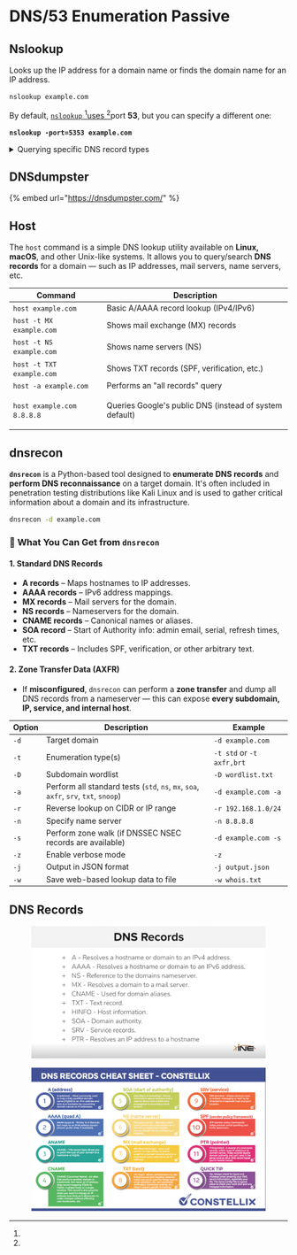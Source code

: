 # DNS/53 Enumeration Passive

## Nslookup

Looks up the IP address for a domain name or finds the domain name for an IP address.

```bash
nslookup example.com
```

By default, [`nslookup` ](#user-content-fn-1)[^1][uses ](#user-content-fn-1)[^1]port **53**, but you can specify a different one:

<pre class="language-bash"><code class="lang-bash"><strong>nslookup -port=5353 example.com
</strong></code></pre>

<details>

<summary>Querying specific DNS record types</summary>

A Record (IPv4 Address

```bash
nslookup -type=A example.com
```

AAAA Record (IPv6 Address)

```bash
nslookup -type=AAAA example.com
```

MX Record (Mail Exchange Servers)

```bash
nslookup -type=MX example.com
```

NS Record (Name Servers)

```bash
nslookup -type=NS example.com
```

TXT Record (Text Records, e.g., SPF, DKIM, DMARC)

```bash
nslookup -type=TXT example.com
```

CNAME Record (Canonical Name, alias records)

```bash
nslookup -type=CNAME sub.example.com
```

SOA Record (Start of Authority)

```bash
nslookup -type=SOA example.com
```

PTR Record (Reverse Lookup - IP to Domain):

```bash
nslookup -type=PTR 8.8.8.8
```

ANY Record (Fetches All Available DNS Records):

```bash
nslookup -type=ANY example.com
```

</details>

## **DNSdumpster**

{% embed url="https://dnsdumpster.com/" %}

## Host

The `host` command is a simple DNS lookup utility available on **Linux, macOS**, and other Unix-like systems. It allows you to query/search **DNS records** for a domain — such as IP addresses, mail servers, name servers, etc.

| Command                    | Description                                                           |
| -------------------------- | --------------------------------------------------------------------- |
| `host example.com`         | Basic A/AAAA record lookup (IPv4/IPv6)                                |
| `host -t MX example.com`   | Shows mail exchange (MX) records                                      |
| `host -t NS example.com`   | Shows name servers (NS)                                               |
| `host -t TXT example.com`  | Shows TXT records (SPF, verification, etc.)                           |
| `host -a example.com`      | Performs an "all records" query                                       |
| `host example.com 8.8.8.8` | <p></p><p>Queries Google's public DNS (instead of system default)</p> |

## dnsrecon

**`dnsrecon`** is a Python-based tool designed to **enumerate DNS records** and **perform DNS reconnaissance** on a target domain. It's often included in penetration testing distributions like Kali Linux and is used to gather critical information about a domain and its infrastructure.

```bash
dnsrecon -d example.com
```

### 🧠 **What You Can Get from `dnsrecon`**

#### 1. **Standard DNS Records**

* **A records** – Maps hostnames to IP addresses.
* **AAAA records** – IPv6 address mappings.
* **MX records** – Mail servers for the domain.
* **NS records** – Nameservers for the domain.
* **CNAME records** – Canonical names or aliases.
* **SOA record** – Start of Authority info: admin email, serial, refresh times, etc.
* **TXT records** – Includes SPF, verification, or other arbitrary text.

#### 2. **Zone Transfer Data (AXFR)**

* If **misconfigured**, `dnsrecon` can perform a **zone transfer** and dump all DNS records from a nameserver — this can expose **every subdomain, IP, service, and internal host**.

| Option | Description                                                                          | Example                   |
| ------ | ------------------------------------------------------------------------------------ | ------------------------- |
| `-d`   | Target domain                                                                        | `-d example.com`          |
| `-t`   | Enumeration type(s)                                                                  | `-t std` or `-t axfr,brt` |
| `-D`   | Subdomain wordlist                                                                   | `-D wordlist.txt`         |
| `-a`   | Perform all standard tests (`std`, `ns`, `mx`, `soa`, `axfr`, `srv`, `txt`, `snoop`) | `-d example.com -a`       |
| `-r`   | Reverse lookup on CIDR or IP range                                                   | `-r 192.168.1.0/24`       |
| `-n`   | Specify name server                                                                  | `-n 8.8.8.8`              |
| `-s`   | Perform zone walk (if DNSSEC NSEC records are available)                             | `-d example.com -s`       |
| `-z`   | Enable verbose mode                                                                  | `-z`                      |
| `-j`   | Output in JSON format                                                                | `-j output.json`          |
| `-w`   | Save web-based lookup data to file                                                   | `-w whois.txt`            |

## DNS Records

<figure><img src="../../../.gitbook/assets/image (1).png" alt=""><figcaption></figcaption></figure>

<figure><img src="../../../.gitbook/assets/616eb649d651f3d5247443ea_Screen Shot 2021-10-19 at 7.56.23 AM.png" alt=""><figcaption></figcaption></figure>

[^1]: 
